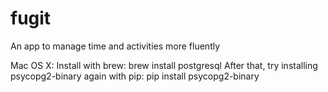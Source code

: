 # fugit
An app to manage time and activities more fluently

Mac OS X:
Install with brew: brew install postgresql
After that, try installing psycopg2-binary again with pip: pip install psycopg2-binary
